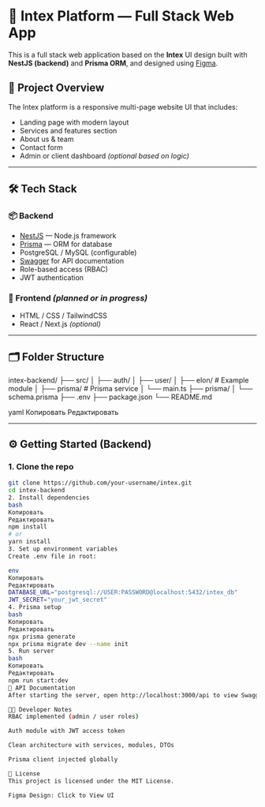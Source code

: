 # 🧩 Intex Platform — Full Stack Web App

This is a full stack web application based on the **Intex** UI design built with **NestJS (backend)** and **Prisma ORM**, and designed using [Figma](https://www.figma.com/design/xswPNtoPR6pJNF5hSVjebh/intex?node-id=105-688&t=wqhSDZa0aOOV7ZMs-0).

## 📌 Project Overview

The Intex platform is a responsive multi-page website UI that includes:

- Landing page with modern layout
- Services and features section
- About us & team
- Contact form
- Admin or client dashboard *(optional based on logic)*

---

## 🛠️ Tech Stack

### 📦 Backend

- [NestJS](https://nestjs.com/) — Node.js framework
- [Prisma](https://www.prisma.io/) — ORM for database
- PostgreSQL / MySQL (configurable)
- [Swagger](https://swagger.io/) for API documentation
- Role-based access (RBAC)
- JWT authentication

### 🎨 Frontend *(planned or in progress)*

- HTML / CSS / TailwindCSS
- React / Next.js *(optional)*

---

## 🗂️ Folder Structure

intex-backend/
├── src/
│ ├── auth/
│ ├── user/
│ ├── elon/ # Example module
│ ├── prisma/ # Prisma service
│ └── main.ts
├── prisma/
│ └── schema.prisma
├── .env
├── package.json
└── README.md

yaml
Копировать
Редактировать

---

## ⚙️ Getting Started (Backend)

### 1. Clone the repo

```bash
git clone https://github.com/your-username/intex.git
cd intex-backend
2. Install dependencies
bash
Копировать
Редактировать
npm install
# or
yarn install
3. Set up environment variables
Create .env file in root:

env
Копировать
Редактировать
DATABASE_URL="postgresql://USER:PASSWORD@localhost:5432/intex_db"
JWT_SECRET="your_jwt_secret"
4. Prisma setup
bash
Копировать
Редактировать
npx prisma generate
npx prisma migrate dev --name init
5. Run server
bash
Копировать
Редактировать
npm run start:dev
🧪 API Documentation
After starting the server, open http://localhost:3000/api to view Swagger documentation.

🧑‍💻 Developer Notes
RBAC implemented (admin / user roles)

Auth module with JWT access token

Clean architecture with services, modules, DTOs

Prisma client injected globally

📄 License
This project is licensed under the MIT License.

Figma Design: Click to View UI
